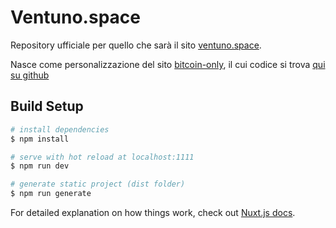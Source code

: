 # Ventuno.space

Repository ufficiale per quello che sarà il sito [ventuno.space](https://ventuno.space). 

Nasce come personalizzazione del sito [bitcoin-only](https://bitcoin-only.com), il cui codice si trova [qui su github](https://www.github.com/bitcoin-only/bitcoin-only)



## Build Setup

```bash
# install dependencies
$ npm install

# serve with hot reload at localhost:1111
$ npm run dev

# generate static project (dist folder)
$ npm run generate
```

For detailed explanation on how things work, check out [Nuxt.js docs](https://nuxtjs.org).

